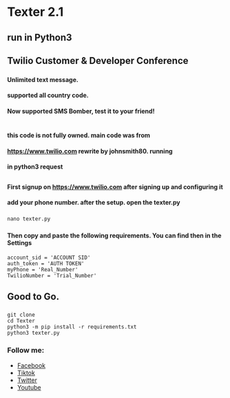 # Texter 2.1
### 
## run in Python3
### 
## Twilio Customer & Developer Conference
### 
#### Unlimited text message.
#### supported all country code.
#### Now supported SMS Bomber, test it to your friend!
#
#### this code is not fully owned. main code was from
#### https://www.twilio.com rewrite by johnsmith80. running
#### in python3 request
## 
#### First signup on https://www.twilio.com after signing up and configuring it
#### add your phone number. after the setup. open the texter.py 
###
	nano texter.py
###
#### Then copy and paste the following requirements. You can find then in the Settings

	account_sid = 'ACCOUNT SID'
  	auth_token = 'AUTH TOKEN'
  	myPhone = 'Real_Number'
  	TwilioNumber = 'Trial_Number'
###
## Good to Go.
###
	git clone
	cd Texter
	python3 -m pip install -r requirements.txt
	python3 texter.py
### 
### Follow me:
+ [Facebook](https://web.facebook.com/h4ckitnow)
+ [Tiktok](https://www.tiktok.com/@johnsmith0911)
+ [Twitter](https://twitter.com/J0hnSm1th80)
+ [Youtube](https://www.youtube.com/channel/UCV5gF3dWxUOFoGA7P9NGviQ)

